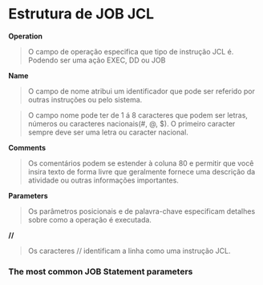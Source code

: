 # Estrutura de JOB JCL

**Operation**
> O campo de operação especifica que tipo de instrução JCL é. Podendo ser uma ação EXEC, DD ou JOB

**Name**
> O campo de nome atribui um identificador que pode ser referido por outras instruções ou pelo sistema.

> O campo nome pode ter de 1 á 8 caracteres que podem ser letras, números ou caracteres nacionais(#, @, $). O primeiro caracter sempre deve ser uma letra ou caracter nacional.

**Comments**
> Os comentários podem se estender à coluna 80 e permitir que você insira texto de forma livre que geralmente fornece uma descrição da atividade ou outras informações importantes.


**Parameters**
> Os parâmetros posicionais e de palavra-chave especificam detalhes sobre como a operação é executada.

**//**
> Os caracteres // identificam a linha como uma instrução JCL.

### The most common JOB Statement parameters

